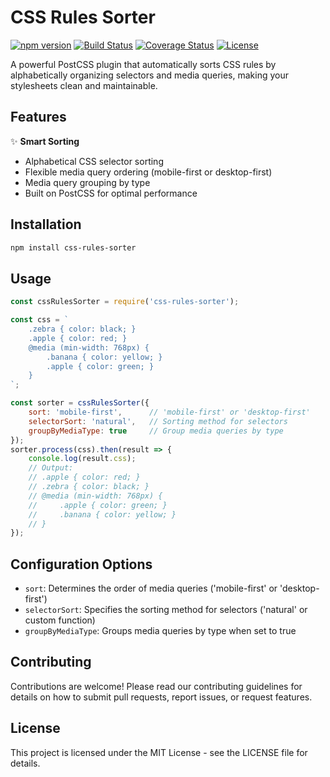 # CSS Rules Sorter

[![npm version](https://badge.fury.io/js/css-rules-sorter.svg)](https://badge.fury.io/js/css-rules-sorter)
[![Build Status](https://travis-ci.com/karlhillx/css-rules-sorter.svg?branch=master)](https://travis-ci.com/karlhillx/css-rules-sorter)
[![Coverage Status](https://coveralls.io/repos/github/karlhillx/css-rules-sorter/badge.svg?branch=master)](https://coveralls.io/github/karlhillx/css-rules-sorter?branch=master)
[![License](https://img.shields.io/badge/license-MIT-blue.svg)](https://opensource.org/licenses/MIT)    

A powerful PostCSS plugin that automatically sorts CSS rules by alphabetically organizing selectors and media queries, making your stylesheets clean and maintainable.

## Features

✨ **Smart Sorting**
- Alphabetical CSS selector sorting
- Flexible media query ordering (mobile-first or desktop-first)
- Media query grouping by type
- Built on PostCSS for optimal performance

## Installation

```sh
npm install css-rules-sorter
```

## Usage

```javascript
const cssRulesSorter = require('css-rules-sorter');

const css = `
    .zebra { color: black; }
    .apple { color: red; }
    @media (min-width: 768px) {
        .banana { color: yellow; }
        .apple { color: green; }
    }
`;

const sorter = cssRulesSorter({
    sort: 'mobile-first',      // 'mobile-first' or 'desktop-first'
    selectorSort: 'natural',   // Sorting method for selectors
    groupByMediaType: true     // Group media queries by type
});
sorter.process(css).then(result => {
    console.log(result.css);
    // Output:
    // .apple { color: red; }
    // .zebra { color: black; }
    // @media (min-width: 768px) {
    //     .apple { color: green; }
    //     .banana { color: yellow; }
    // }
});
```

## Configuration Options

- `sort`: Determines the order of media queries ('mobile-first' or 'desktop-first')
- `selectorSort`: Specifies the sorting method for selectors ('natural' or custom function)
- `groupByMediaType`: Groups media queries by type when set to true

## Contributing

Contributions are welcome! Please read our contributing guidelines for details on how to submit pull requests, report issues, or request features.

## License

This project is licensed under the MIT License - see the LICENSE file for details.